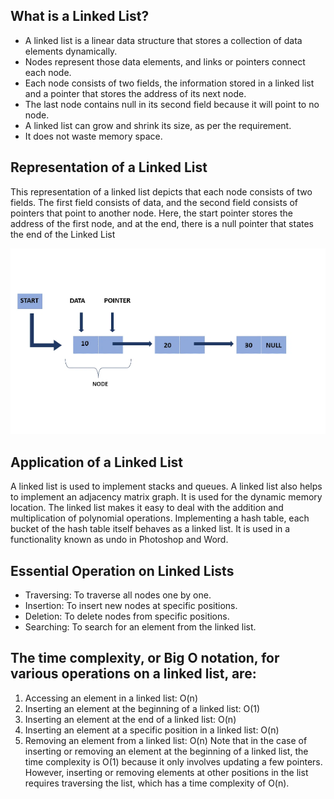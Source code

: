 ## What is a Linked List?
- A linked list is a linear data structure that stores a collection of data elements dynamically.
- Nodes represent those data elements, and links or pointers connect each node.
- Each node consists of two fields, the information stored in a linked list and a pointer that stores the address of its next node.
- The last node contains null in its second field because it will point to no node.
- A linked list can grow and shrink its size, as per the requirement.
- It does not waste memory space.
## Representation of a Linked List
This representation of a linked list depicts that each node consists of two fields. The first field consists of data, and the second field consists of pointers that point to another node. Here, the start pointer stores the address of the first node, and at the end, there is a null pointer that states the end of the Linked List

![Linked List](./linked%20list.PNG)

## Application of a Linked List
A linked list is used to implement stacks and queues.
A linked list also helps to implement an adjacency matrix graph.
It is used for the dynamic memory location.
The linked list makes it easy to deal with the addition and multiplication of polynomial operations.
Implementing a hash table, each bucket of the hash table itself behaves as a linked list.
It is used in a functionality known as undo in Photoshop and Word.
## Essential Operation on Linked Lists
- Traversing: To traverse all nodes one by one.
- Insertion: To insert new nodes at specific positions.
- Deletion: To delete nodes from specific positions.
- Searching: To search for an element from the linked list.
## The time complexity, or Big O notation, for various operations on a linked list, are:
1. Accessing an element in a linked list: O(n)
2. Inserting an element at the beginning of a linked list: O(1)
3. Inserting an element at the end of a linked list: O(n)
4. Inserting an element at a specific position in a linked list: O(n)
5. Removing an element from a linked list: O(n)
Note that in the case of inserting or removing an element at the beginning of a linked list, the time complexity is O(1) because it only involves updating a few pointers. However, inserting or removing elements at other positions in the list requires traversing the list, which has a time complexity of O(n).